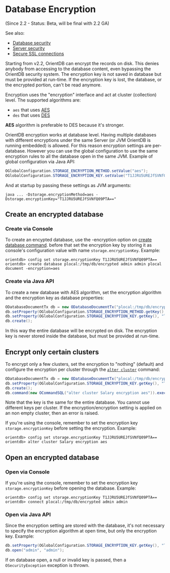 # Database Encryption

(Since 2.2 - Status: Beta, will be final with 2.2 GA)

See also:
- [Database security](Database-Security.md)
- [Server security](Server-Security.md)
- [Secure SSL connections](Using-SSL-with-OrientDB.md)

Starting from v2.2, OrientDB can encrypt the records on disk. This denies anybody from accessing to the database content, even bypassing the OrientDB security system. The encryption key is not saved in database but must be provided at run-time. If the encryption key is lost, the database, or the encrypted portion, can't be read anymore.

Encryption uses the "encryption" interface and act at cluster (collection) level. The supported algorithms are:
- `aes` that uses [AES](https://en.wikipedia.org/wiki/Advanced_Encryption_Standard)
- `des` that uses [DES](https://en.wikipedia.org/wiki/Data_Encryption_Standard)

**AES** algorithm is preferable to DES because it's stronger.

OrientDB encryption works at database level. Having multiple databases with different encryptions under the same Server (or JVM OrientDB is running embedded) is allowed. For this reason encryption settings are per-database. However you can use the global configuration to use the same encryption rules to all the database open in the same JVM. Example of global configuration via Java API:

```java
OGlobalConfiguration.STORAGE_ENCRYPTION_METHOD.setValue("aes");
OGlobalConfiguration.STORAGE_ENCRYPTION_KEY.setValue("T1JJRU5UREJfSVNfQ09PTA==");
```
And at startup by passing these settings as JVM arguments:

```
java ... -Dstorage.encryptionMethod=aes -Dstorage.encryptionKey="T1JJRU5UREJfSVNfQ09PTA=="
```

## Create an encrypted database 
### Create via Console

To create an encypted database, use the -encryption option on [create database command](Console-Command-Create-Database.md). before that set the encryption key by storing it as console's configuration value with name `storage.encryptionKey`. Example:
```
orientdb> config set storage.encryptionKey T1JJRU5UREJfSVNfQ09PTA==
orientdb> create database plocal:/tmp/db/encrypted admin admin plocal document -encryption=aes
```

### Create via Java API
To create a new database with AES algorithm, set the encryption algorithm and the encryption key as database properties:

```java
ODatabaseDocumentTx db = new ODatabaseDocumentTx("plocal:/tmp/db/encrypted");
db.setProperty(OGlobalConfiguration.STORAGE_ENCRYPTION_METHOD.getKey(), "aes");
db.setProperty(OGlobalConfiguration.STORAGE_ENCRYPTION_KEY.getKey(), "T1JJRU5UREJfSVNfQ09PTA==");
db.create();
```

In this way the entire database will be encrypted on disk. The encryption key is never stored inside the database, but must be provided at run-time.

## Encrypt only certain clusters

To encrypt only a few clusters, set the encryption to "nothing" (default) and configure the encryption per cluster through the [`alter cluster`](SQL-Alter-Cluster.md) command:

```java
ODatabaseDocumentTx db = new ODatabaseDocumentTx("plocal:/tmp/db/encrypted");
db.setProperty(OGlobalConfiguration.STORAGE_ENCRYPTION_KEY.getKey(), "T1JJRU5UREJfSVNfQ09PTA==");
db.create();
db.command(new OCommandSQL("alter cluster Salary encryption aes")).execute();
```

Note that the key is the same for the entire database. You cannot use different keys per cluster. If the encryption/encryption setting is applied on an non empty cluster, then an error is raised.

If you're using the console, remember to set the encryption key `storage.encryptionKey` before setting the encryption. Example:
```
orientdb> config set storage.encryptionKey T1JJRU5UREJfSVNfQ09PTA==
orientdb> alter cluster Salary encryption aes
```

## Open an encrypted database

### Open via Console

If you're using the console, remember to set the encryption key `storage.encryptionKey` before opening the database. Example:
```
orientdb> config set storage.encryptionKey T1JJRU5UREJfSVNfQ09PTA==
orientdb> connect plocal:/tmp/db/encrypted admin admin
```

### Open via Java API
Since the encryption setting are stored with the database, it's not necessary to specify the encryption algorithm at open time, but only the encryption key. Example:

```java
db.setProperty(OGlobalConfiguration.STORAGE_ENCRYPTION_KEY.getKey(), "T1JJRU5UREJfSVNfQ09PTA==");
db.open("admin", "admin");
```

If on database open, a null or invalid key is passed, then a `OSecurityException` exception is thrown.
